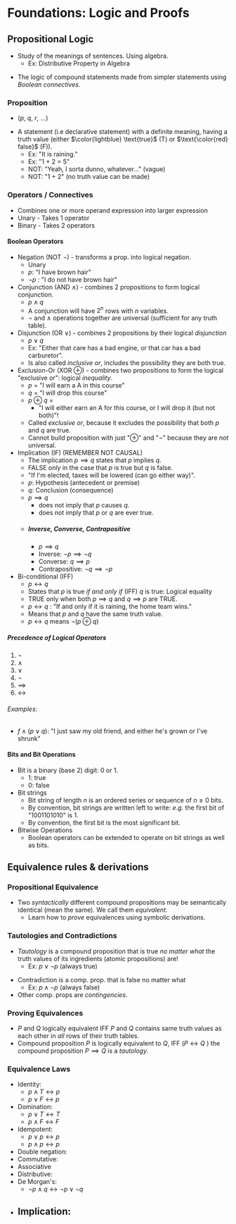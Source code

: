 # Foundations: Logic and Proofs

## Propositional Logic
* Study of the meanings of sentences. Using algebra.
	* Ex: Distributive Property in Algebra
- The logic of compound statements made from simpler statements using *Boolean connectives*.

### Proposition
* ($p$, $q$, $r$, $...$)
- A statement ($\text{i.e}$ declarative statement) with a definite meaning, having a truth value (either $\color{lightblue} \text{true}$ (T) or $\text{\color{red} false}$ (F)).
	- Ex: "It is raining."
	- Ex: "1 + 2 = 5" 
	- NOT: "Yeah, I sorta dunno, whatever..." (vague)
	- NOT: "1 + 2" (no truth value can be made)
### Operators / Connectives
- Combines one or more operand expression into larger expression
- Unary - Takes 1 operator
- Binary - Takes 2 operators
#### Boolean Operators
- Negation (NOT $\neg$) - transforms a prop. into logical negation.
	- Unary
	- $p$: "I have brown hair"
	- $\neg{p}$ : "I do not have brown hair"
- Conjunction (AND $\land$) - combines 2 propositions to form logical conjunction.
	- $p \land q$
	* A conjunction will have $2^n$ rows with $n$ variables.
	- $\neg$ and $\land$ operations together are universal (sufficient for any truth table).
- Disjunction (OR $\lor$) - combines 2 propositions by their logical *disjunction*
	- $p \lor q$
	- Ex: "Either that care has a bad engine, or that car has a bad carburetor".
	- Is also called *inclusive or*, includes the possibility they are both true.
- Exclusion-Or (XOR $\oplus$) - combines two propositions to form the logical "exclusive or": logical *inequality*.
	* $p$ = "I will earn a A in this course"
	* $q$ = "I will drop this course"
	- $p\oplus q$  =
		- "I will either earn an A for this course, or I will drop it (but not both)"!
	- Called *exclusive or*, because it excludes the possibility that both $p$ and $q$ are true.
	- Cannot build proposition with just "$\oplus$" and "$\neg$" because they are *not* universal.
- Implication (IF) (REMEMBER NOT CAUSAL)
	- The implication $p \implies q$ states that $p$ implies $q$. 
	- FALSE *only* in the case that $p$ is true but $q$ is false.
	- "If I'm elected, taxes will be lowered (can go either way)".
	- $p$: Hypothesis (antecedent or premise)
	- $q$: Conclusion (consequence)
	- $p \implies q$ 
		- does not imply that $p$ causes $q$.
		- does not imply that $p$ or $q$ are ever true.
	- ##### Inverse, Converse, Contrapositive
		- $p \implies q$ 
		- Inverse: $\neg{p} \implies \neg{q}$
		- Converse: $q \implies p$
		- Contrapositive: $\neg{q} \implies \neg{p}$
- Bi-conditional (IFF)
	- $p \leftrightarrow q$
	- States that $p$ is true *if and only if* (IFF) $q$ is true: Logical equality
	- TRUE only when both $p \implies q$ and $q \implies p$ are TRUE.
	- $p \leftrightarrow q$ : "If and only if it is raining, the home team wins."
	- Means that $p$ and $q$ have the same truth value.
	- $p \leftrightarrow q$  means $\neg(p \oplus q)$ 



##### Precedence of Logical Operators
1. $\neg$
2. $\land$
3. $\lor$
4. $\neg$ 
5. $\implies$
6. $\leftrightarrow$

###### Examples:
- $f \land (p \lor q)$: "I just saw my old friend, and either he's grown or I've shrunk"

#### Bits and Bit Operations
- Bit is a binary (base 2) digit: 0 or 1.
	- 1: true
	- 0: false
- Bit strings
	- Bit string of length $n$ is an ordered series or sequence of $n\geq0$  bits.
	- By convention, bit strings are written left to write: $e.g.$ the first bit of "1001101010" is 1.
	- By convention, the first bit is the most significant bit.
- Bitwise Operations
	- Boolean operators can be extended to operate on bit strings as well as bits.



## Equivalence rules & derivations
### Propositional Equivalence
- Two *syntactically* different compound propositions may be semantically identical (mean the same). We call them *equivalent*.
	- Learn how to *prove* equivalences using symbolic derivations.

### Tautologies and Contradictions
- *Tautology* is a compound proposition that is true *no matter what* the truth values of its ingredients (atomic propositions) are!
	- Ex: $p \lor \neg{p}$  (always true)
* Contradiction is a comp. prop. that is false no matter what
	* Ex: $p \land \neg{p}$ (always false)
* Other comp. props are *contingencies*.
### Proving Equivalences
- $P$ and $Q$ logically equivalent IFF $P$ and $Q$ contains same truth values as each other in *all* rows of their truth tables.
- Compound proposition $P$ is logically equivalent to $Q$,  IFF ($P \leftrightarrow Q$ ) the compound proposition $P\implies Q$ is a *tautology*.

### Equivalence Laws
- Identity: 
	- $p\land T \leftrightarrow p$
	- $p \lor F \leftrightarrow p$
- Domination:
	- $p\lor T \leftrightarrow T$
	- $p\land F \leftrightarrow F$
- Idempotent:
	- $p \lor p \leftrightarrow p$
	- $p \land p \leftrightarrow p$
- Double negation:
- Commutative:
- Associative
- Distributive:
- De Morgan's:
	- $\neg{p \land q} \leftrightarrow \neg{p} \lor \neg{q}$ 
- Implication:
	- 